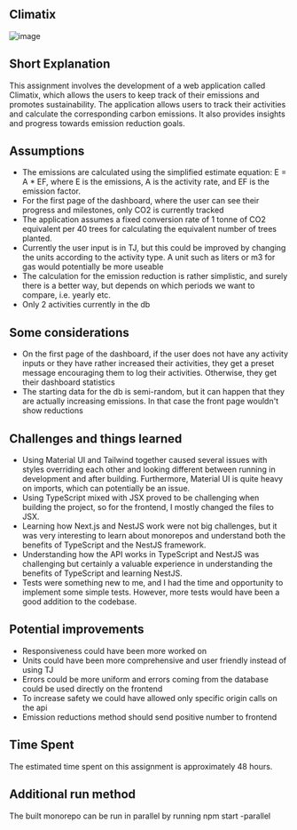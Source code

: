 ## Climatix
![image](https://github.com/dtsouchlakis/assignment-fullstack-diot/assets/35729258/854a8ad3-c1ff-4d6a-9384-8c5bfe689483)

## Short Explanation

This assignment involves the development of a web application called Climatix, which allows the users to keep track of their emissions and promotes sustainability. The application allows users to track their activities and calculate the corresponding carbon emissions. It also provides insights and progress towards emission reduction goals.

## Assumptions

- The emissions are calculated using the simplified estimate equation: E = A \* EF, where E is the emissions, A is the activity rate, and EF is the emission factor.
- For the first page of the dashboard, where the user can see their progress and milestones, only CO2 is currently tracked
- The application assumes a fixed conversion rate of 1 tonne of CO2 equivalent per 40 trees for calculating the equivalent number of trees planted.
- Currently the user input is in TJ, but this could be improved by changing the units according to the activity type. A unit such as liters or m3 for gas would potentially be more useable
- The calculation for the emission reduction is rather simplistic, and surely there is a better way, but depends on which periods we want to compare, i.e. yearly etc.
- Only 2 activities currently in the db

## Some considerations

- On the first page of the dashboard, if the user does not have any activity inputs or they have rather increased their activities, they get a preset message encouraging them to log their activities. Otherwise, they get their dashboard statistics
- The starting data for the db is semi-random, but it can happen that they are actually increasing emissions. In that case the front page wouldn't show reductions

## Challenges and things learned

- Using Material UI and Tailwind together caused several issues with styles overriding each other and looking different between running in development and after building. Furthermore, Material UI is quite heavy on imports, which can potentially be an issue.
- Using TypeScript mixed with JSX proved to be challenging when building the project, so for the frontend, I mostly changed the files to JSX.
- Learning how Next.js and NestJS work were not big challenges, but it was very interesting to learn about monorepos and understand both the benefits of TypeScript and the NestJS framework.
- Understanding how the API works in TypeScript and NestJS was challenging but certainly a valuable experience in understanding the benefits of TypeScript and learning NestJS.
- Tests were something new to me, and I had the time and opportunity to implement some simple tests. However, more tests would have been a good addition to the codebase.

## Potential improvements

- Responsiveness could have been more worked on
- Units could have been more comprehensive and user friendly instead of using TJ
- Errors could be more uniform and errors coming from the database could be used directly on the frontend
- To increase safety we could have allowed only specific origin calls on the api
- Emission reductions method should send positive number to frontend

## Time Spent

The estimated time spent on this assignment is approximately 48 hours.

## Additional run method

The built monorepo can be run in parallel by running npm start -parallel
